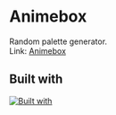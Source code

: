 # Animebox
Random palette generator.
\
Link: <a href="https://animebox.danncd.com/" target="_blank">Animebox</a>

## Built with
[![Built with](https://skillicons.dev/icons?i=ts,html,tailwind,supabase)](https://skillicons.dev)
